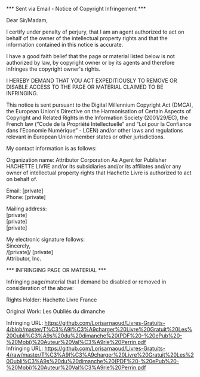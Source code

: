 *** Sent via Email - Notice of Copyright Infringement ***

Dear Sir/Madam,

I certify under penalty of perjury, that I am an agent authorized to act on behalf of the owner of the intellectual property rights and that the information contained in this notice is accurate.

I have a good faith belief that the page or material listed below is not authorized by law, by copyright owner or by its agents and therefore infringes the copyright owner's rights.

I HEREBY DEMAND THAT YOU ACT EXPEDITIOUSLY TO REMOVE OR DISABLE ACCESS TO THE PAGE OR MATERIAL CLAIMED TO BE INFRINGING.

This notice is sent pursuant to the Digital Millennium Copyright Act (DMCA), the European Union's Directive on the Harmonisation of Certain Aspects of Copyright and Related Rights in the Information Society (2001/29/EC), the French law (“Code de la Propriété Intellectuelle” and “Loi pour la Confiance dans l’Economie Numérique” - LCEN) and/or other laws and regulations relevant in European Union member states or other jurisdictions.

My contact information is as follows:

Organization name: Attributor Corporation As Agent for Publisher HACHETTE LIVRE and/or its subsidiaries and/or its affiliates and/or any owner of intellectual property rights that Hachette Livre is authorized to act on behalf of.

Email: [private]  
Phone: [private]

Mailing address:  
[private]  
[private]  
[private]

My electronic signature follows:  
Sincerely,  
/[private]/
[private]  
Attributor, Inc.

*** INFRINGING PAGE OR MATERIAL ***

Infringing page/material that I demand be disabled or removed in consideration of the above:

Rights Holder: Hachette Livre France

Original Work: Les Oubliés du dimanche

Infringing URL: https://github.com/Lorisarnaoud/Livres-Gratuits-4/blob/master/T%C3%A9l%C3%A9charger%20Livre%20Gratuit%20Les%20Oubli%C3%A9s%20du%20dimanche%20(PDF%20-%20ePub%20-%20Mobi)%20Auteur%20Val%C3%A9rie%20Perrin.pdf  
Infringing URL: https://github.com/Lorisarnaoud/Livres-Gratuits-4/raw/master/T%C3%A9l%C3%A9charger%20Livre%20Gratuit%20Les%20Oubli%C3%A9s%20du%20dimanche%20(PDF%20-%20ePub%20-%20Mobi)%20Auteur%20Val%C3%A9rie%20Perrin.pdf
